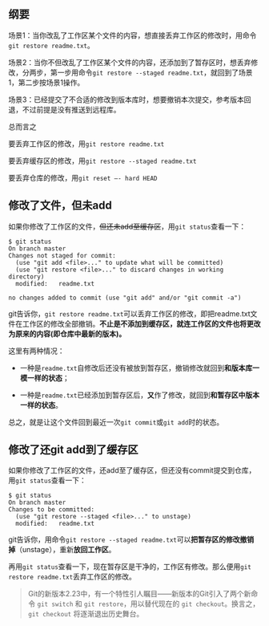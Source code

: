 ## 纲要

场景1：当你改乱了工作区某个文件的内容，想直接丢弃工作区的修改时，用命令`git restore readme.txt`。

场景2：当你不但改乱了工作区某个文件的内容，还添加到了暂存区时，想丢弃修改，分两步，第一步用命令`git restore --staged readme.txt`，就回到了场景1，第二步按场景1操作。

场景3：已经提交了不合适的修改到版本库时，想要撤销本次提交，参考版本回退，不过前提是没有推送到远程库。



总而言之

要丢弃工作区的修改，用`git restore readme.txt`

要丢弃缓存区的修改，用`git restore --staged readme.txt`

要丢弃仓库的修改，用`git reset —- hard HEAD`





## 修改了文件，但未add

如果你修改了工作区的文件，~~但还未add至缓存区~~，用`git status`查看一下：

```Git
$ git status
On branch master
Changes not staged for commit:
  (use "git add <file>..." to update what will be committed)
  (use "git restore <file>..." to discard changes in working directory)
  modified:   readme.txt

no changes added to commit (use "git add" and/or "git commit -a")
```

git告诉你，`git restore readme.txt`可以丢弃工作区的修改，即把readme.txt文件在工作区的修改全部撤销。**不止是不添加到缓存区，就连工作区的文件也将更改为原来的内容(即仓库中最新的版本)。**

这里有两种情况：

- 一种是`readme.txt`自修改后还没有被放到暂存区，撤销修改就回到**和版本库一模一样的状态**；

- 一种是`readme.txt`已经添加到暂存区后，**又**作了修改，就回到**和暂存区中版本一样的状态**。

总之，就是让这个文件回到最近一次`git commit`或`git add`时的状态。

## 修改了还git add到了缓存区

如果你修改了工作区的文件，还add至了缓存区，但还没有commit提交到仓库，用`git status`查看一下：

```Git
$ git status
On branch master
Changes to be committed:
  (use "git restore --staged <file>..." to unstage)
  modified:   readme.txt
```

git告诉你，用命令`git restore --staged readme.txt`可以**把暂存区的修改撤销掉**（unstage），重新**放回工作区**。

再用`git status`查看一下，现在暂存区是干净的，工作区有修改。那么便用`git restore readme.txt`丢弃工作区的修改。



> Git的新版本2.23中，有一个特性引人瞩目——新版本的Git引入了两个新命令 `git switch` 和 `git restore`，用以替代现在的 `git checkout`。换言之，`git checkout` 将逐渐退出历史舞台。